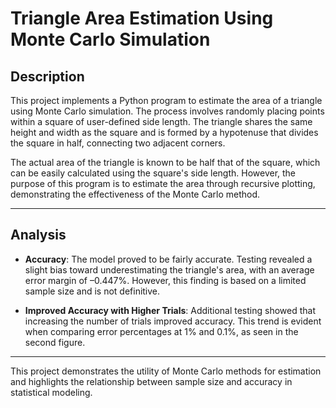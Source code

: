 # Triangle Area Estimation Using Monte Carlo Simulation

## Description
This project implements a Python program to estimate the area of a triangle using Monte Carlo simulation. The process involves randomly placing points within a square of user-defined side length. The triangle shares the same height and width as the square and is formed by a hypotenuse that divides the square in half, connecting two adjacent corners.

The actual area of the triangle is known to be half that of the square, which can be easily calculated using the square's side length. However, the purpose of this program is to estimate the area through recursive plotting, demonstrating the effectiveness of the Monte Carlo method.

---

## Analysis
- **Accuracy**: The model proved to be fairly accurate. Testing revealed a slight bias toward underestimating the triangle's area, with an average error margin of –0.447%. However, this finding is based on a limited sample size and is not definitive.
  
- **Improved Accuracy with Higher Trials**: Additional testing showed that increasing the number of trials improved accuracy. This trend is evident when comparing error percentages at 1% and 0.1%, as seen in the second figure.

---

This project demonstrates the utility of Monte Carlo methods for estimation and highlights the relationship between sample size and accuracy in statistical modeling.

